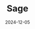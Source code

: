 ---  
layout: startup_page  
title: "Sage"  
id: "hellosage.com"  
permalink: "/sagehellosage.com12052024/"  
website: "https://www.hellosage.com"  
funding_round: "Series B"  
funding_amount: "$35M"  
investors: "IVP, Friends & Family Capital, PLUS Capital, Maveron, Goldcrest Capital, Distributed Ventures, ANIMO Ventures"  
about: "Sage is the first cloud-based operations management platform for senior living communities. It provides actionable data to improve resident care, optimize staffing, and enhance efficiency, ultimately improving the quality of life for residents and reducing staff turnover. The platform is purpose-built by individuals with experience in senior living, addressing industry challenges like high caregiver turnover rates."  
markets: "Healthtech, Senior Living, Software Development, Apps, Social, Software"  
hq: "New York, New York, United States"  
founded_year: "2020"  
linkedin: "https://www.linkedin.com/company/hellosage"  
twitter: "https://x.com/hellosageNYC"  
instagram: ""  
facebook: "https://www.facebook.com/people/Hello-Sage/61553330250918/?_rdr"  
crunchbase: "https://www.crunchbase.com/organization/sage-58f2"  
pitchbook: "https://pitchbook.com/profiles/company/443295-37"  

date_display: "05-Dec-2024"  
date: "2024-12-05"

# SEO Optimization  
meta_title: "Sage - Series B Funding ($35M)"  
meta_description: "Sage, Sage is the first cloud-based operations management platform for senior living communities. It provides actionable data to improve resident care, opti..."  
meta_keywords: "Sage, Healthtech, Senior Living, Software Development, Apps, Social, Software, Series B funding"  
canonical_url: "https://startup.projectstartups.com/sagehellosage.com12052024/"  
---